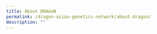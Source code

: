 ```yaml
---
title: About DRAGoN
permalink: /dragon-asian-genetics-network/about-dragon/
description: ""
---
```

